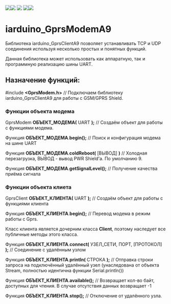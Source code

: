 [![](https://iarduino.ru/img/logo.svg)](https://iarduino.ru)[![](https://wiki.iarduino.ru/img/git-shop.svg?3)](https://iarduino.ru) [![](https://wiki.iarduino.ru/img/git-wiki.svg?2)](https://wiki.iarduino.ru) [![](https://wiki.iarduino.ru/img/git-lesson.svg?2)](https://lesson.iarduino.ru)[![](https://wiki.iarduino.ru/img/git-forum.svg?2)](http://forum.trema.ru)

# iarduino\_GprsModemA9

Библиотека iarduino\_GprsClientA9 позволяет устанавливать TCP и UDP соединения используя несколько простых и понятных функций.

Данная библиотека может использовать как аппаратную, так и программную реализацию шины UART.

## Назначение функций:

\#include **\<GprsModem.h\>** // Подключаем библиотеку iarduino\_GprsClientA9 для работы с GSM/GPRS Shield.

### Функции объекта модема

GprsModem **ОБЪЕКТ\_МОДЕМА(** UART **);** // Создаём объект для работы с функциями модема.

Функция **ОБЪЕКТ\_МОДЕМА**.**begin();** // Поиск и конфигурация модема на шине UART

Функция **ОБЪЕКТ\_МОДЕМА**.**coldReboot(** \[ВЫВОД\] **)**  // Холодная перезагрузка, ВЫВОД - вывод PWR Shield'а. По умолчанию 9.

Функция **ОБЪЕКТ\_МОДЕМА**.**getSignalLevel();** // Получение качества приёма сигнала

### Функции объекта клиета


GprsClient **ОБЪЕКТ\_КЛИЕНТА(** UART **);** // Создаём объект для работы с функциями клиента

Функция **ОБЪЕКТ\_КЛИЕНТА**.**begin();** // Перевод модема в режим работы с Gprs.

Класс клиента является дочерним класса **Client**, поэтому наследует все публичные методы этого класса.

Функция **ОБЪЕКТ\_КЛИЕНТА**.**connect(** УЗЕЛ\_СЕТИ, ПОРТ, \[ПРОТОКОЛ\] **);** // Соединение с удалённым узлом

Функция **ОБЪЕКТ\_КЛИЕНТА**.**println(** СТРОКА **);** // Отправка строки запроса на подключённый удалённый узел (унаследована от объекта Stream, полностью идентична функции Serial.println())

Функция **ОБЪЕКТ\_КЛИЕНТА**.**available();** // Возвращает кол-во байт, доступных для чтения. В случае отсутствия данных возвращает -1

Функция **ОБЪЕКТ\_КЛИЕНТА**.**stop();** // Отключение от удалённого узла.
